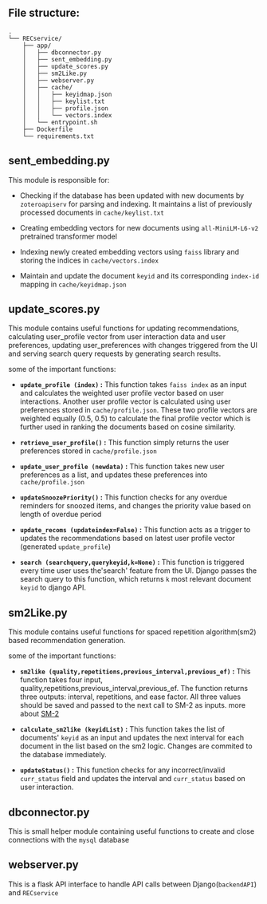 ## File structure:

```
.
└── RECservice/
    ├── app/
    │   ├── dbconnector.py
    │   ├── sent_embedding.py
    │   ├── update_scores.py
    │   ├── sm2Like.py
    │   ├── webserver.py
    │   ├── cache/
    │   │   ├── keyidmap.json
    │   │   ├── keylist.txt
    │   │   ├── profile.json
    │   │   └── vectors.index
    │   └── entrypoint.sh
    ├── Dockerfile
    └── requirements.txt
```

## sent_embedding.py

This module is responsible for:
- Checking if the database has been updated with new documents by `zoteroapiserv` for parsing and indexing. It maintains a list of previously processed documents in `cache/keylist.txt`

- Creating embedding vectors for new documents using `all-MiniLM-L6-v2` pretrained transformer model

- Indexing newly created embedding vectors using `faiss` library and storing the indices in `cache/vectors.index`

- Maintain and update the document `keyid` and its corresponding `index-id` mapping in `cache/keyidmap.json`

## update_scores.py

This module contains useful functions for updating recommendations, calculating user_profile vector from user interaction data and user preferences, updating user_preferences with changes triggered from the UI and serving search query requests by generating search results.

some of the important functions:
- **`update_profile (index)` :**  This function takes `faiss index` as an input and calculates the weighted user profile vector based on user interactions. Another user profile vector is calculated using user preferences stored in `cache/profile.json`. These two profile vectors are weighted equally (0.5, 0.5) to calculate the final profile vector which is further used in ranking the documents based on cosine similarity.
- **`retrieve_user_profile()` :**  This function simply returns the user preferences stored in `cache/profile.json`

- **`update_user_profile (newdata)` :** This function takes new user preferences as a list, and updates these preferences into `cache/profile.json`

- **`updateSnoozePriority()` :** This function checks for any overdue reminders for snoozed items, and changes the priority value based on length of overdue period 

- **`update_recoms (updateindex=False)` :** This function acts as a trigger to updates the recommendations based on latest user profile vector (generated `update_profile`)

- **`search (searchquery,querykeyid,k=None)` :** This function is triggered every time user uses  the'search' feature from the UI. Django passes the search query to this function, which returns `k` most relevant document `keyid` to django API. 


## sm2Like.py
This module contains useful functions for spaced repetition algorithm(sm2) based recommendation generation.

some of the important functions:
- **`sm2like (quality,repetitions,previous_interval,previous_ef)` :**  This function takes four input, quality,repetitions,previous_interval,previous_ef. The function returns three outputs: interval, repetitions, and ease factor. All three values should be saved and passed to the next call to SM-2 as inputs.
more about [SM-2](https://github.com/thyagoluciano/sm2)

- **`calculate_sm2like (keyidList)` :**
This function takes the list of documents' `keyid` as an input and updates the next interval for each document in the list based on the sm2 logic. Changes are commited to the database immediately. 

- **`updateStatus()` :**
This function checks for any incorrect/invalid `curr_status` field and updates the interval and `curr_status` based on user interaction.

## dbconnector.py

This is small helper module containing useful functions to create and close connections with the `mysql` database

## webserver.py
This is a flask API interface to handle API calls between Django(`backendAPI`) and `RECservice`